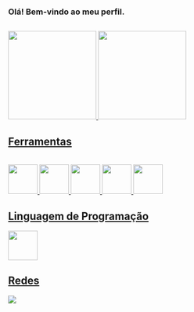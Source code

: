 ### Olá! Bem-vindo ao meu perfil. 
##
<div style="display: inline_block">
<a href="https://github.com/weslley-carvalho11">
<img loading="lazy" height="180em" src="https://github-readme-stats.vercel.app/api/top-langs/?username=weslley-carvalho11&layout=compact&langs_count=7&theme=transparent" style=": inline_block"/>
<img loading="lazy" height="180em" src="https://github-readme-stats.vercel.app/api?username=weslley-carvalho11&show_icons=true&theme=transparent&include_all_commits=true&count_private=true"/>
</div>

## Ferramentas
<div style="display: inline_block"><br>
<img loading="lazy" src="https://cdn.jsdelivr.net/gh/devicons/devicon@latest/icons/selenium/selenium-original.svg" width="60" height="60"/>
  <img loading="lazy" src="https://cdn.jsdelivr.net/gh/devicons/devicon@latest/icons/postman/postman-original.svg" width="60" height="60"/>
  <img loading="lazy" src="https://cdn.jsdelivr.net/gh/devicons/devicon@latest/icons/intellij/intellij-original.svg" width="60" height="60"/>
  <img loading="lazy" src="https://cdn.jsdelivr.net/gh/devicons/devicon@latest/icons/vscode/vscode-original-wordmark.svg" width="60" height="60"/>
  <img loading="lazy" src="https://cdn.jsdelivr.net/gh/devicons/devicon@latest/icons/azuredevops/azuredevops-original.svg"   width="60" height="60"/>
</div>

## Linguagem de Programação
<img loading="lazy" src="https://cdn.jsdelivr.net/gh/devicons/devicon@latest/icons/java/java-original-wordmark.svg" width="60" height="60"/>

## Redes
<div> 
  <a href="https://www.linkedin.com/in/weslley-carvalho11" target="_blank"><img src="https://img.shields.io/badge/-LinkedIn-%230077B5?style=for-the-badge&logo=linkedin&logoColor=white" target="_blank"></a> 
</div>
